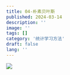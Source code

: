 ```yaml
---
title: 04-朴素贝叶斯
published: 2024-03-14
description: ''
image: ''
tags: []
category: '统计学习方法'
draft: false 
lang: ''
---
```

![](\assets\images\77af9652a5b4c8a9ca807ba0e497bd2.png)